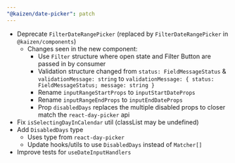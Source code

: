 ```yaml
---
"@kaizen/date-picker": patch
---
```


* Deprecate `FilterDateRangePicker` (replaced by `FilterDateRangePicker` in `@kaizen/components`)
  * Changes seen in the new component:
    * Use `Filter` structure where open state and Filter Button are passed in by consumer
    * Validation structure changed from `status: FieldMessageStatus` & `validationMessage: string` to `validationMessage: { status: FieldMessageStatus; message: string }`
    * Rename `inputRangeStartProps` to `inputStartDateProps`
    * Rename `inputRangeEndProps` to `inputEndDateProps`
    * Prop `disabledDays` replaces the multiple disabled props to closer match the `react-day-picker` api
* Fix `isSelectingDayInCalendar` util (classList may be undefined)
* Add `DisabledDays` type
  * Uses type from `react-day-picker`
  * Update hooks/utils to use `DisabledDays` instead of `Matcher[]`
* Improve tests for `useDateInputHandlers`
